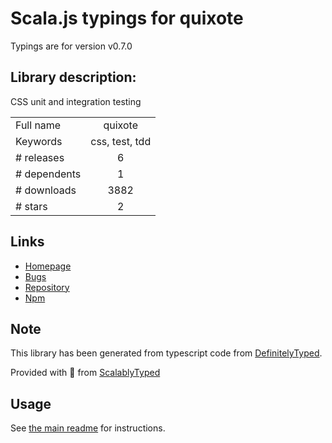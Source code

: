 
# Scala.js typings for quixote

Typings are for version v0.7.0

## Library description:
CSS unit and integration testing

|                    |                 |
| ------------------ | :-------------: |
| Full name          | quixote |
| Keywords           | css, test, tdd |
| # releases         | 6 |
| # dependents       | 1 |
| # downloads        | 3882 |
| # stars            | 2 |

## Links
- [Homepage](https://github.com/jamesshore/quixote)
- [Bugs](https://github.com/jamesshore/quixote/issues)
- [Repository](https://github.com/jamesshore/quixote)
- [Npm](https://www.npmjs.com/package/quixote)
    


## Note
This library has been generated from typescript code from [DefinitelyTyped](https://definitelytyped.org).

Provided with :purple_heart: from [ScalablyTyped](https://github.com/oyvindberg/ScalablyTyped)

## Usage
See [the main readme](../../readme.md) for instructions.


